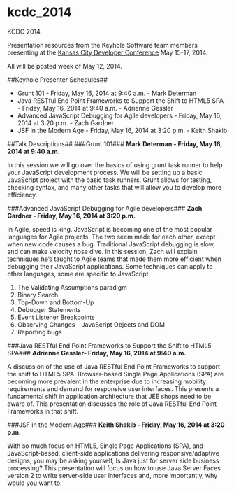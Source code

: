 kcdc_2014
=========
KCDC 2014

Presentation resources from the Keyhole Software team members presenting at the [Kansas City Developer Conference](http://www.kcdc.info/) May 15-17, 2014.

All will be posted week of May 12, 2014.

##Keyhole Presenter Schedules##
* Grunt 101 - Friday, May 16, 2014 at 9:40 a.m. - Mark Determan
* Java RESTful End Point Frameworks to Support the Shift to HTML5 SPA - Friday, May 16, 2014 at 9:40 a.m. - Adrienne Gessler
* Advanced JavaScript Debugging for Agile developers - Friday, May 16, 2014 at 3:20 p.m. - Zach Gardner
* JSF in the Modern Age - Friday, May 16, 2014 at 3:20 p.m. - Keith Shakib

##Talk Descriptions##
###Grunt 101###
**Mark Determan - Friday, May 16, 2014 at 9:40 a.m.**

In this session we will go over the basics of using grunt task runner to help your JavaScript development process. We will be setting up a basic JavaScript project with the basic task runners. Grunt allows for testing, checking syntax, and many other tasks that will allow you to develop more efficiency.

###Advanced JavaScript Debugging for Agile developers###
**Zach Gardner - Friday, May 16, 2014 at 3:20 p.m.**

In Agile, speed is king. JavaScript is becoming one of the most popular languages for Agile projects. The two seem made for each other, except when new code causes a bug. Traditional JavaScript debugging is slow, and can make velocity nose dive. In this session, Zach will explain techniques he’s taught to Agile teams that made them more efficient when debugging their JavaScript applications. Some techniques can apply to other languages, some are specific to JavaScript.

1. The Validating Assumptions paradigm
2. Binary Search
3. Top-Down and Bottom-Up
4. Debugger Statements
5. Event Listener Breakpoints
6. Observing Changes – JavaScript Objects and DOM
7. Reporting bugs

###Java RESTful End Point Frameworks to Support the Shift to HTML5 SPA###
**Adrienne Gessler- Friday, May 16, 2014 at 9:40 a.m.**

A discussion of the use of Java RESTful End Point Frameworks to support the shift to HTML5 SPA. Browser-based Single Page Applications (SPA) are becoming more prevalent in the enterprise due to increasing mobility requirements and demand for responsive user interfaces. This presents a fundamental shift in application architecture that JEE shops need to be aware of. This presentation discusses the role of Java RESTful End Point Frameworks in that shift.

###JSF in the Modern Age###
**Keith Shakib - Friday, May 16, 2014 at 3:20 p.m.**

With so much focus on HTML5, Single Page Applications (SPA), and JavaScript-based, client-side applications delivering responsive/adaptive designs, you may be asking yourself, Is Java just for server side business processing? This presentation will focus on how to use Java Server Faces version 2 to write server-side user interfaces and, more importantly, why would you want to.

